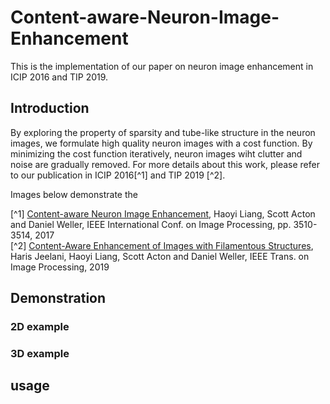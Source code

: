 # Content-aware-Neuron-Image-Enhancement
This is the implementation of our paper on neuron image enhancement in ICIP 2016 and TIP 2019.

## Introduction
By exploring the property of sparsity and tube-like structure in the neuron images, we formulate high quality neuron images with a cost function. By minimizing the cost function iteratively, neuron images wiht clutter and noise are gradually removed. For more details about this work, please refer to our publication in ICIP 2016[^1] and TIP 2019 [^2]. 

Images below demonstrate the 

[^1] [Content-aware Neuron Image Enhancement](http://people.virginia.edu/~hl2uc/resources/papers/neuron_enhancement_v3.pdf), Haoyi Liang, Scott Acton and Daniel Weller, IEEE International Conf. on Image Processing, pp. 3510-3514, 2017	
[^2] [Content-Aware Enhancement of Images with Filamentous Structures](https://ieeexplore.ieee.org/document/8633852), Haris Jeelani, Haoyi Liang, Scott Acton and Daniel Weller, IEEE Trans. on Image Processing, 2019 

## Demonstration
### 2D example

### 3D example

## usage

